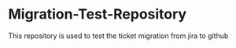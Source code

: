 # Migration-Test-Repository
This repository is used to test the ticket migration from jira to github
